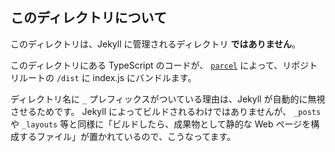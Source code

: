 ## このディレクトリについて

このディレクトリは、Jekyll に管理されるディレクトリ **ではありません**。

このディレクトリにある TypeScript のコードが、 [`parcel`](https://parceljs.org) によって、リポジトリルートの `/dist` に index.js にバンドルます。

ディレクトリ名に `_` プレフィックスがついている理由は、Jekyll が自動的に無視させるためです。
Jekyll によってビルドされるわけではありませんが、 `_posts` や `_layouts` 等と同様に「ビルドしたら、成果物として静的な Web ページを構成するファイル」が置かれているので、こうなってます。
